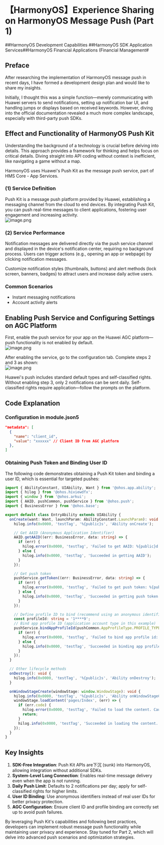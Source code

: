 # 【HarmonyOS】Experience Sharing on HarmonyOS Message Push (Part 1)  

\##HarmonyOS Development Capabilities ##HarmonyOS SDK Application Services##HarmonyOS Financial Applications (Financial Management#  


## Preface  

After researching the implementation of HarmonyOS message push in recent days, I have formed a development design plan and would like to share my insights.  

Initially, I thought this was a simple function—merely communicating with Huawei servers to send notifications, setting up notification bar UI, and handling jumps or displays based on received keywords. However, diving into the official documentation revealed a much more complex landscape, especially with third-party push SDKs.  


## Effect and Functionality of HarmonyOS Push Kit  

Understanding the background of a technology is crucial before delving into details. This approach provides a framework for thinking and helps focus on critical details. Diving straight into API coding without context is inefficient, like navigating a game without a map.  

HarmonyOS uses Huawei's Push Kit as the message push service, part of HMS Core - App Services.  

### (1) Service Definition  
Push Kit is a message push platform provided by Huawei, establishing a messaging channel from the cloud to end devices. By integrating Push Kit, you can push real-time messages to client applications, fostering user engagement and increasing activity.  
![image.png](https://api.nutpi.net/file/topic/2025-06-20/image/428b139f93f04259b7f1b1d8cac36c35b1862.png)  

### (2) Service Performance  
Notification messages are delivered directly via the push service channel and displayed in the device's notification center, requiring no background process. Users can trigger actions (e.g., opening an app or webpage) by clicking notification messages.  

Customize notification styles (thumbnails, buttons) and alert methods (lock screen, banners, badges) to attract users and increase daily active users.  

### Common Scenarios  
- Instant messaging notifications  
- Account activity alerts  


## Enabling Push Service and Configuring Settings on AGC Platform  

First, enable the push service for your app on the Huawei AGC platform—push functionality is not enabled by default.  
![image.png](https://api.nutpi.net/file/topic/2025-06-20/image/92c0c48e1ed8487a951ba6e0e6940801b1862.png)  

After enabling the service, go to the configuration tab. Complete steps 2 and 3 as shown:  
![image.png](https://api.nutpi.net/file/topic/2025-06-20/image/703b2b1f683a430b928bd2338315a7b6b1862.png)  

Huawei's push includes standard default types and self-classified rights. Without enabling step 3, only 2 notifications can be sent daily. Self-classified rights require application—follow the prompts on the platform.  


## Code Explanation  

### Configuration in module.json5  
```json
"metadata": [
  {
    "name": "client_id",
    "value": "xxxxxx" // Client ID from AGC platform
  },
]
```  

### Obtaining Push Token and Binding User ID  
The following code demonstrates obtaining a Push Kit token and binding a user ID, which is essential for targeted pushes:  

```typescript
import { AbilityConstant, UIAbility, Want } from '@ohos.app.ability';
import { hilog } from '@ohos.hiviewdfx';
import { window } from '@ohos.arkui';
import { AAID, pushCommon, pushService } from '@ohos.push';
import { BusinessError } from '@ohos.base';

export default class EntryAbility extends UIAbility {
  onCreate(want: Want, launchParam: AbilityConstant.LaunchParam): void {
    hilog.info(0x0000, 'testTag', '%{public}s', 'Ability onCreate');

    // Get AAID (Anonymous Application Identifier)
    AAID.getAAID((err: BusinessError, data: string) => {
      if (err) {
        hilog.error(0x0000, 'testTag', 'Failed to get AAID: %{public}d %{public}s', err.code, err.message);
      } else {
        hilog.info(0x0000, 'testTag', 'Succeeded in getting AAID');
      }
    });

    // Get push token
    pushService.getToken((err: BusinessError, data: string) => {
      if (err) {
        hilog.error(0x0000, 'testTag', 'Failed to get push token: %{public}d %{public}s', err.code, err.message);
      } else {
        hilog.info(0x0000, 'testTag', 'Succeeded in getting push token');
      }
    });

    // Define profile ID to bind (recommend using an anonymous identifier instead of real user ID)
    const profileId: string = '1****9';
    // Bind app profile ID (application account type in this example)
    pushService.bindAppProfileId(pushCommon.AppProfileType.PROFILE_TYPE_APPLICATION_ACCOUNT, profileId, (err: BusinessError) => {
      if (err) {
        hilog.error(0x0000, 'testTag', 'Failed to bind app profile id: %{public}d %{public}s', err.code, err.message);
      } else {
        hilog.info(0x0000, 'testTag', 'Succeeded in binding app profile id.');
      }
    });
  }

  // Other lifecycle methods
  onDestroy(): void {
    hilog.info(0x0000, 'testTag', '%{public}s', 'Ability onDestroy');
  }

  onWindowStageCreate(windowStage: window.WindowStage): void {
    hilog.info(0x0000, 'testTag', '%{public}s', 'Ability onWindowStageCreate');
    windowStage.loadContent('pages/Index', (err) => {
      if (err.code) {
        hilog.error(0x0000, 'testTag', 'Failed to load the content. Cause: %{public}s', JSON.stringify(err) ?? '');
        return;
      }
      hilog.info(0x0000, 'testTag', 'Succeeded in loading the content.');
    });
  }
}
```  


## Key Insights  

1. **SDK-Free Integration**: Push Kit APIs are下沉 (sunk) into HarmonyOS, allowing integration without additional SDKs.  
2. **System-Level Long Connection**: Enables real-time message delivery even when the app is not running.  
3. **Daily Push Limit**: Defaults to 2 notifications per day; apply for self-classified rights for higher limits.  
4. **User ID Binding**: Use anonymous identifiers instead of real user IDs for better privacy protection.  
5. **AGC Configuration**: Ensure client ID and profile binding are correctly set up to avoid push failures.  

By leveraging Push Kit's capabilities and following best practices, developers can implement robust message push functionality while maintaining user privacy and experience. Stay tuned for Part 2, which will delve into advanced push scenarios and optimization strategies.